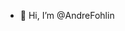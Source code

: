 - 👋 Hi, I’m @AndreFohlin

<!---
AndreFohlin/AndreFohlin is a ✨ special ✨ repository because its `README.md` (this file) appears on your GitHub profile.
You can click the Preview link to take a look at your changes.
--->
